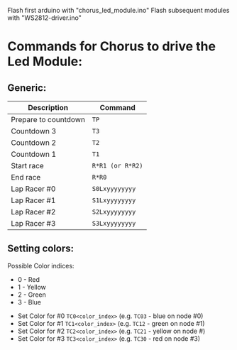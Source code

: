Flash first arduino with "chorus_led_module.ino"
Flash subsequent modules with "WS2812-driver.ino"

# Commands for Chorus to drive the Led Module:

## Generic:
| Description          | Command          |
|----------------------|------------------|
| Prepare to countdown | `TP`             |
| Countdown 3          | `T3`             |
| Countdown 2          | `T2`             |
| Countdown 1          | `T1`             |
| Start race           | `R*R1 (or R*R2)` |
| End race             | `R*R0`           |
| Lap Racer #0         | `S0Lxyyyyyyyy`   |
| Lap Racer #1         | `S1Lxyyyyyyyy`   |
| Lap Racer #2         | `S2Lxyyyyyyyy`   |
| Lap Racer #3         | `S3Lxyyyyyyyy`   |


## Setting colors:

Possible Color indices:
* 0 - Red
* 1 - Yellow
* 2 - Green
* 3 - Blue

- Set Color for #0        `TC0<color_index>` (e.g. `TC03` - blue on node #0)
- Set Color for #1        `TC1<color_index>` (e.g. `TC12` - green on node #1)
- Set Color for #2        `TC2<color_index>` (e.g. `TC21` - yellow on node #)
- Set Color for #3        `TC3<color_index>` (e.g. `TC30` - red on node #3)
